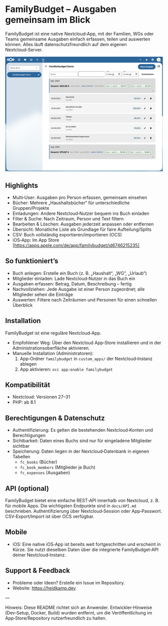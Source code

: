 # FamilyBudget – Ausgaben gemeinsam im Blick

FamilyBudget ist eine native Nextcloud‑App, mit der Familien, WGs oder Teams gemeinsame Ausgaben einfach erfassen, teilen und auswerten können. Alles läuft datenschutzfreundlich auf dem eigenen Nextcloud‑Server.

![FamilyBudget Screenshot](./store.png)

## Highlights

- Multi‑User: Ausgaben pro Person erfassen, gemeinsam einsehen
- Bücher: Mehrere „Haushaltsbücher“ für unterschiedliche Gruppen/Projekte
- Einladungen: Andere Nextcloud‑Nutzer bequem ins Buch einladen
- Filter & Suche: Nach Zeitraum, Person und Text filtern
- Bearbeiten & Löschen: Ausgaben jederzeit anpassen oder entfernen
- Übersicht: Monatliche Liste als Grundlage für faire Aufteilung/Splits
- CSV: Buch vollständig exportieren/importieren (OCS)
- iOS‑App: Im App Store [https://apps.apple.com/de/app/familybudget/id6746215235]

## So funktioniert’s

- Buch anlegen: Erstelle ein Buch (z. B. „Haushalt“, „WG“, „Urlaub“)
- Mitglieder einladen: Lade Nextcloud‑Nutzer in das Buch ein
- Ausgaben erfassen: Betrag, Datum, Beschreibung – fertig
- Nachvollziehen: Jede Ausgabe ist einer Person zugeordnet; alle Mitglieder sehen die Einträge
- Auswerten: Filtere nach Zeiträumen und Personen für einen schnellen Überblick

## Installation

FamilyBudget ist eine reguläre Nextcloud‑App.

- Empfohlener Weg: Über den Nextcloud App‑Store installieren und in der Administrationsoberfläche aktivieren.
- Manuelle Installation (Administratoren):
  1) App‑Ordner `familybudget` in `custom_apps/` der Nextcloud‑Instanz ablegen
  2) App aktivieren: `occ app:enable familybudget`

## Kompatibilität

- Nextcloud: Versionen 27–31
- PHP: ab 8.1

## Berechtigungen & Datenschutz

- Authentifizierung: Es gelten die bestehenden Nextcloud‑Konten und Berechtigungen
- Sichtbarkeit: Daten eines Buchs sind nur für eingeladene Mitglieder sichtbar
- Speicherung: Daten liegen in der Nextcloud‑Datenbank in eigenen Tabellen
  - `fc_books` (Bücher)
  - `fc_book_members` (Mitglieder je Buch)
  - `fc_expenses` (Ausgaben)

## API (optional)

FamilyBudget bietet eine einfache REST‑API innerhalb von Nextcloud, z. B. für mobile Apps. Die wichtigsten Endpunkte sind in `docs/API.md` beschrieben. Authentifizierung über Nextcloud‑Session oder App‑Passwort. CSV‑Export/Import ist über OCS verfügbar.

## Mobile

- iOS: Eine native iOS‑App ist bereits weit fortgeschritten und erscheint in Kürze. Sie nutzt dieselben Daten über die integrierte FamilyBudget‑API deiner Nextcloud‑Instanz.

## Support & Feedback

- Probleme oder Ideen? Erstelle ein Issue im Repository.
- Website: https://heidkamp.dev

—

Hinweis: Diese README richtet sich an Anwender. Entwickler‑Hinweise (Dev‑Setup, Docker, Build) wurden entfernt, um die Veröffentlichung im App‑Store/Repository nutzerfreundlich zu halten.

